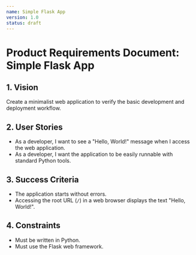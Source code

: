 ```yaml
---
name: Simple Flask App
version: 1.0
status: draft
---
```


# Product Requirements Document: Simple Flask App

## 1. Vision

Create a minimalist web application to verify the basic development and deployment workflow.

## 2. User Stories

- As a developer, I want to see a "Hello, World!" message when I access the web application.
- As a developer, I want the application to be easily runnable with standard Python tools.

## 3. Success Criteria

- The application starts without errors.
- Accessing the root URL (`/`) in a web browser displays the text "Hello, World!".

## 4. Constraints

- Must be written in Python.
- Must use the Flask web framework.
